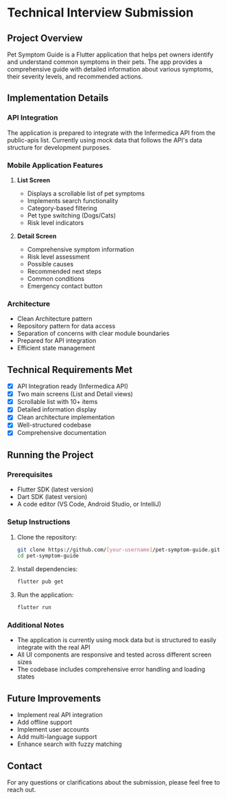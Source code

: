 # Technical Interview Submission

## Project Overview
Pet Symptom Guide is a Flutter application that helps pet owners identify and understand common symptoms in their pets. The app provides a comprehensive guide with detailed information about various symptoms, their severity levels, and recommended actions.

## Implementation Details

### API Integration
The application is prepared to integrate with the Infermedica API from the public-apis list. Currently using mock data that follows the API's data structure for development purposes.

### Mobile Application Features
1. **List Screen**
   - Displays a scrollable list of pet symptoms
   - Implements search functionality
   - Category-based filtering
   - Pet type switching (Dogs/Cats)
   - Risk level indicators

2. **Detail Screen**
   - Comprehensive symptom information
   - Risk level assessment
   - Possible causes
   - Recommended next steps
   - Common conditions
   - Emergency contact button

### Architecture
- Clean Architecture pattern
- Repository pattern for data access
- Separation of concerns with clear module boundaries
- Prepared for API integration
- Efficient state management

## Technical Requirements Met
- [x] API Integration ready (Infermedica API)
- [x] Two main screens (List and Detail views)
- [x] Scrollable list with 10+ items
- [x] Detailed information display
- [x] Clean architecture implementation
- [x] Well-structured codebase
- [x] Comprehensive documentation

## Running the Project

### Prerequisites
- Flutter SDK (latest version)
- Dart SDK (latest version)
- A code editor (VS Code, Android Studio, or IntelliJ)

### Setup Instructions
1. Clone the repository:
   ```bash
   git clone https://github.com/[your-username]/pet-symptom-guide.git
   cd pet-symptom-guide
   ```

2. Install dependencies:
   ```bash
   flutter pub get
   ```

3. Run the application:
   ```bash
   flutter run
   ```

### Additional Notes
- The application is currently using mock data but is structured to easily integrate with the real API
- All UI components are responsive and tested across different screen sizes
- The codebase includes comprehensive error handling and loading states

## Future Improvements
- Implement real API integration
- Add offline support
- Implement user accounts
- Add multi-language support
- Enhance search with fuzzy matching

## Contact
For any questions or clarifications about the submission, please feel free to reach out. 